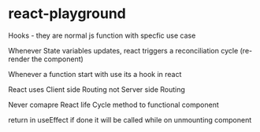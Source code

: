 # react-playground

Hooks - they are normal js function with specfic use case

Whenever State variables updates, react triggers a reconciliation cycle (re-render the component)

Whenever a function start with use its a hook in react

React uses Client side Routing not Server side Routing

Never comapre React life Cycle method to functional component

return in useEffect if done it will be called while on unmounting component
